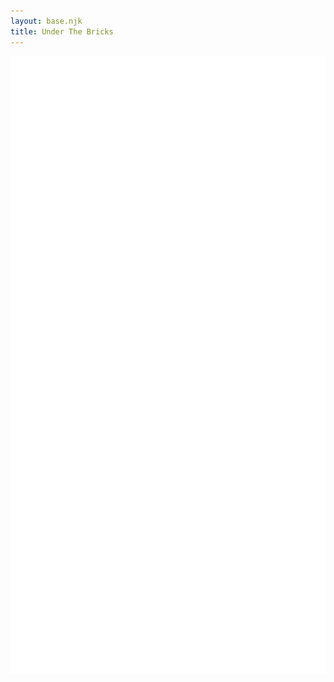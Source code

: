 ```yaml
---
layout: base.njk
title: Under The Bricks
---
```


<div class="utb-landing">
  <img class="utb-logo" src="/images/utbLogo.svg"/>
</div>